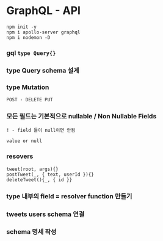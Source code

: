 # GraphQL - API

```
npm init -y
npm i apollo-server graphql
npm i nodemon -D
```

### gql `type Query{}`

### type Query schema 설계

### type Mutation

    POST - DELETE PUT

### 모든 필드는 기본적으로 nullable / Non Nullable Fields

    ! - field 들이 null이면 안됨

    value or null

### resovers

    tweet(root, args){}
    postTweet(_, { text, userId }){}
    deleteTweet(){_, { id }}

### type 내부의 field = resolver function 만들기

### tweets users schema 연결

### schema 명세 작성
